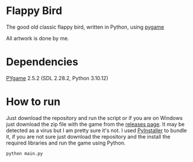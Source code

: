 # Flappy Bird
The good old classic flappy bird, written in Python, using [pygame](https://www.pygame.org)

All artwork is done by me.

# Dependencies
[PYgame](https://www.pygame.org) 2.5.2 (SDL 2.28.2, Python 3.10.12)

# How to run
Just download the repository and run the script or if you are on Windows just download the zip file with the game from the [releases page](https://github.com/JatinKumarKushwaha/FlappyBird/releases). It may be detected as a virus but I am pretty sure it's not. I used [PyInstaller](https://pyinstaller.org) to bundle it, if you are not sure just download the repository and the install the required libraries and run the game using Python.

```
python main.py
```